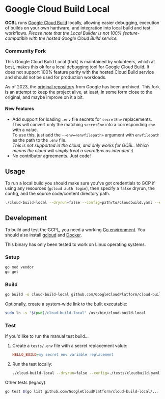 # Google Cloud Build Local
**GCBL** runs [Google Cloud Build](https://cloud.google.com/cloud-build/) locally, allowing easier debugging,
execution of builds on your own hardware, and integration into local build and test workflows. *Please note that the 
Local Builder is not 100% feature-compatible with the hosted Google Cloud Build service.*


### Community Fork
This Google Cloud Build Local (fork) is maintained by volunteers, which at best, makes this ok for a local debugging
tool for Google Cloud Build. It does not support 100% feature parity with the hosted Cloud Build service and should
not be used for production workloads. 

As of 2023, the [original repository](https://github.com/GoogleCloudPlatform/cloud-build-local) from 
Google has been archived. This fork is an attempt to keep the project alive, at least, in some form close to the
original, and maybe improve on it a bit.

#### New Features
- Add support for loading `.env` file secrets for `secretEnv` replacements.    
  This will convert only the matching `secretEnv` into a corresponding `env` with a value.    
  To use this, just add the `--env=<envfilepath>` argument with `envfilepath` as the path to the `.env` file.    
  *This is not supported in the cloud, and only works for GCBL. Which means the cloud will simply treat a secretEnv as
  intended :)*
- No contributor agreements. Just code!

## Usage
To run a local build you should make sure you've got credentials to GCP if using any resources (`gcloud auth login`),
then specify a `false` dryrun, the config, and the source code/content directory path.

```sh
./cloud-build-local --dryrun=false --config=path/to/cloudbuild.yaml --env=/path/to/.env path/to/code
```

## Development
To build and test the GCPL, you need a working
[Go environment](https://golang.org/doc/install). You should also install
[gcloud](https://cloud.google.com/sdk/docs/quickstarts) and
[Docker](https://www.docker.com/).

This binary has only been tested to work on Linux operating systems.

### Setup
```sh
go mod vendor
go get
```

### Build
```sh
go build -o cloud-build-local github.com/GoogleCloudPlatform/cloud-build-local
```

Optionally, create a system-wide link to the built executable:
```sh
sudo ln -s "$(pwd)/cloud-build-local" /usr/bin/cloud-build-local
```

### Test
If you'd like to run the manual test build...
1. Create a `tests/.env` file with a secret replacement value:
   ```ini
   HELLO_BUILD=my secret env variable replacement
   ```
2. Run the test locally:
   ```sh
   ./cloud-build-local --dryrun=false --config=./tests/cloudbuild.yaml --env=./tests/.env ./tests/src
   ```

Other tests (legacy):
```sh
go test $(go list github.com/GoogleCloudPlatform/cloud-build-local/... | grep -v vendor)
```